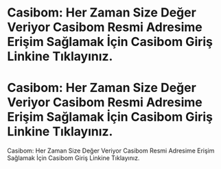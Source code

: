 # Casibom: Her Zaman Size Değer Veriyor Casibom Resmi Adresime Erişim Sağlamak İçin Casibom Giriş Linkine Tıklayınız.

# Casibom: Her Zaman Size Değer Veriyor Casibom Resmi Adresime Erişim Sağlamak İçin Casibom Giriş Linkine Tıklayınız.

Casibom: Her Zaman Size Değer Veriyor Casibom Resmi Adresime Erişim Sağlamak İçin Casibom Giriş Linkine Tıklayınız.
